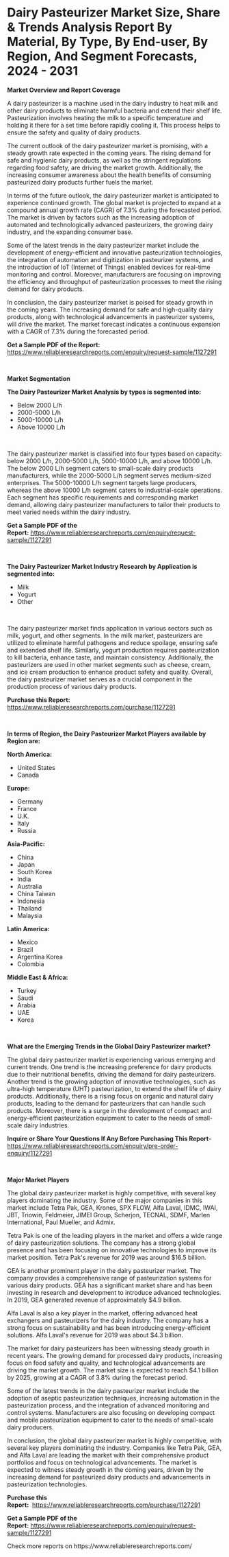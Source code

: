<p><h1>Dairy Pasteurizer Market Size, Share & Trends Analysis Report By Material, By Type, By End-user, By Region, And Segment Forecasts, 2024 - 2031</h1></p><p><strong>Market Overview and Report Coverage</strong></p>
<p><p>A dairy pasteurizer is a machine used in the dairy industry to heat milk and other dairy products to eliminate harmful bacteria and extend their shelf life. Pasteurization involves heating the milk to a specific temperature and holding it there for a set time before rapidly cooling it. This process helps to ensure the safety and quality of dairy products.</p><p>The current outlook of the dairy pasteurizer market is promising, with a steady growth rate expected in the coming years. The rising demand for safe and hygienic dairy products, as well as the stringent regulations regarding food safety, are driving the market growth. Additionally, the increasing consumer awareness about the health benefits of consuming pasteurized dairy products further fuels the market.</p><p>In terms of the future outlook, the dairy pasteurizer market is anticipated to experience continued growth. The global market is projected to expand at a compound annual growth rate (CAGR) of 7.3% during the forecasted period. The market is driven by factors such as the increasing adoption of automated and technologically advanced pasteurizers, the growing dairy industry, and the expanding consumer base.</p><p>Some of the latest trends in the dairy pasteurizer market include the development of energy-efficient and innovative pasteurization technologies, the integration of automation and digitization in pasteurizer systems, and the introduction of IoT (Internet of Things) enabled devices for real-time monitoring and control. Moreover, manufacturers are focusing on improving the efficiency and throughput of pasteurization processes to meet the rising demand for dairy products.</p><p>In conclusion, the dairy pasteurizer market is poised for steady growth in the coming years. The increasing demand for safe and high-quality dairy products, along with technological advancements in pasteurizer systems, will drive the market. The market forecast indicates a continuous expansion with a CAGR of 7.3% during the forecasted period.</p></p>
<p><strong>Get a Sample PDF of the Report:</strong> <a href="https://www.reliableresearchreports.com/enquiry/request-sample/1127291">https://www.reliableresearchreports.com/enquiry/request-sample/1127291</a></p>
<p>&nbsp;</p>
<p><strong>Market Segmentation</strong></p>
<p><strong>The Dairy Pasteurizer Market Analysis by types is segmented into:</strong></p>
<p><ul><li>Below 2000 L/h</li><li>2000-5000 L/h</li><li>5000-10000 L/h</li><li>Above 10000 L/h</li></ul></p>
<p>&nbsp;</p>
<p><p>The dairy pasteurizer market is classified into four types based on capacity: below 2000 L/h, 2000-5000 L/h, 5000-10000 L/h, and above 10000 L/h. The below 2000 L/h segment caters to small-scale dairy products manufacturers, while the 2000-5000 L/h segment serves medium-sized enterprises. The 5000-10000 L/h segment targets large producers, whereas the above 10000 L/h segment caters to industrial-scale operations. Each segment has specific requirements and corresponding market demand, allowing dairy pasteurizer manufacturers to tailor their products to meet varied needs within the dairy industry.</p></p>
<p><strong>Get a Sample PDF of the Report:</strong>&nbsp;<a href="https://www.reliableresearchreports.com/enquiry/request-sample/1127291">https://www.reliableresearchreports.com/enquiry/request-sample/1127291</a></p>
<p>&nbsp;</p>
<p><strong>The Dairy Pasteurizer Market Industry Research by Application is segmented into:</strong></p>
<p><ul><li>Milk</li><li>Yogurt</li><li>Other</li></ul></p>
<p>&nbsp;</p>
<p><p>The dairy pasteurizer market finds application in various sectors such as milk, yogurt, and other segments. In the milk market, pasteurizers are utilized to eliminate harmful pathogens and reduce spoilage, ensuring safe and extended shelf life. Similarly, yogurt production requires pasteurization to kill bacteria, enhance taste, and maintain consistency. Additionally, the pasteurizers are used in other market segments such as cheese, cream, and ice cream production to enhance product safety and quality. Overall, the dairy pasteurizer market serves as a crucial component in the production process of various dairy products.</p></p>
<p><strong>Purchase this Report:</strong>&nbsp; <a href="https://www.reliableresearchreports.com/purchase/1127291">https://www.reliableresearchreports.com/purchase/1127291</a></p>
<p>&nbsp;</p>
<p><strong>In terms of Region, the Dairy Pasteurizer Market Players available by Region are:</strong></p>
<p>
    <p> <strong> North America: </strong>
        <ul>
            <li>United States</li>
            <li>Canada</li>
        </ul>
        </p> 
    <p> <strong> Europe: </strong>
        <ul>
            <li>Germany</li>
            <li>France</li>
            <li>U.K.</li>
            <li>Italy</li>
            <li>Russia</li>
        </ul>
        </p> 
    <p> <strong> Asia-Pacific: </strong>
        <ul>
            <li>China</li>
            <li>Japan</li>
            <li>South Korea</li>
            <li>India</li>
            <li>Australia</li>
            <li>China Taiwan</li>
            <li>Indonesia</li>
            <li>Thailand</li>
            <li>Malaysia</li>
        </ul>
        </p> 
    <p> <strong> Latin America: </strong>
        <ul>
            <li>Mexico</li>
            <li>Brazil</li>
            <li>Argentina Korea</li>
            <li>Colombia</li>
        </ul>
        </p> 
    <p> <strong> Middle East & Africa: </strong>
        <ul>
            <li>Turkey</li>
            <li>Saudi</li>
            <li>Arabia</li>
            <li>UAE</li>
            <li>Korea</li>
        </ul>
    </p>
    </p>
<p>&nbsp;</p>
<p><strong>What are the Emerging Trends in the Global Dairy Pasteurizer market?</strong></p>
<p><p>The global dairy pasteurizer market is experiencing various emerging and current trends. One trend is the increasing preference for dairy products due to their nutritional benefits, driving the demand for dairy pasteurizers. Another trend is the growing adoption of innovative technologies, such as ultra-high temperature (UHT) pasteurization, to extend the shelf life of dairy products. Additionally, there is a rising focus on organic and natural dairy products, leading to the demand for pasteurizers that can handle such products. Moreover, there is a surge in the development of compact and energy-efficient pasteurization equipment to cater to the needs of small-scale dairy industries.</p></p>
<p><strong>Inquire or Share Your Questions If Any Before Purchasing This Report</strong>- <a href="https://www.reliableresearchreports.com/enquiry/pre-order-enquiry/1127291">https://www.reliableresearchreports.com/enquiry/pre-order-enquiry/1127291</a></p>
<p>&nbsp;</p>
<p><strong>Major Market Players</strong></p>
<p><p>The global dairy pasteurizer market is highly competitive, with several key players dominating the industry. Some of the major companies in this market include Tetra Pak, GEA, Krones, SPX FLOW, Alfa Laval, IDMC, IWAI, JBT, Triowin, Feldmeier, JIMEI Group, Scherjon, TECNAL, SDMF, Marlen International, Paul Mueller, and Admix. </p><p>Tetra Pak is one of the leading players in the market and offers a wide range of dairy pasteurization solutions. The company has a strong global presence and has been focusing on innovative technologies to improve its market position. Tetra Pak's revenue for 2019 was around $16.5 billion.</p><p>GEA is another prominent player in the dairy pasteurizer market. The company provides a comprehensive range of pasteurization systems for various dairy products. GEA has a significant market share and has been investing in research and development to introduce advanced technologies. In 2019, GEA generated revenue of approximately $4.9 billion.</p><p>Alfa Laval is also a key player in the market, offering advanced heat exchangers and pasteurizers for the dairy industry. The company has a strong focus on sustainability and has been introducing energy-efficient solutions. Alfa Laval's revenue for 2019 was about $4.3 billion.</p><p>The market for dairy pasteurizers has been witnessing steady growth in recent years. The growing demand for processed dairy products, increasing focus on food safety and quality, and technological advancements are driving the market growth. The market size is expected to reach $4.1 billion by 2025, growing at a CAGR of 3.8% during the forecast period.</p><p>Some of the latest trends in the dairy pasteurizer market include the adoption of aseptic pasteurization techniques, increasing automation in the pasteurization process, and the integration of advanced monitoring and control systems. Manufacturers are also focusing on developing compact and mobile pasteurization equipment to cater to the needs of small-scale dairy producers.</p><p>In conclusion, the global dairy pasteurizer market is highly competitive, with several key players dominating the industry. Companies like Tetra Pak, GEA, and Alfa Laval are leading the market with their comprehensive product portfolios and focus on technological advancements. The market is expected to witness steady growth in the coming years, driven by the increasing demand for pasteurized dairy products and advancements in pasteurization technologies.</p></p>
<p><strong>Purchase this Report:</strong>&nbsp;&nbsp;<a href="https://www.reliableresearchreports.com/purchase/1127291">https://www.reliableresearchreports.com/purchase/1127291</a></p>
<p></p>
<p><strong>Get a Sample PDF of the Report:</strong>&nbsp;<a href="https://www.reliableresearchreports.com/enquiry/request-sample/1127291">https://www.reliableresearchreports.com/enquiry/request-sample/1127291</a></p>
<p>Check more reports on https://www.reliableresearchreports.com/</p>